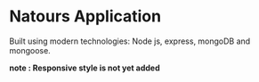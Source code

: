 # Natours Application
Built using modern technologies: Node js, express, mongoDB and mongoose.

**note : Responsive style is not yet added**
